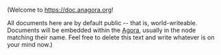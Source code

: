 (Welcome to https://doc.anagora.org! 

All documents here are by default public -- that is, world-writeable. Documents will be embedded within the [Agora](https://anagora.org), usually in the node matching their name. Feel free to delete this text and write whatever is on your mind now.)